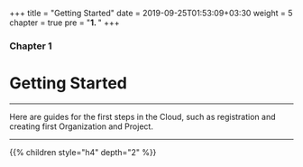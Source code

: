 +++
title = "Getting Started"
date = 2019-09-25T01:53:09+03:30
weight = 5
chapter = true
pre = "<b>1. </b>"
+++

### Chapter 1
# **Getting Started**
___
Here are guides for the first steps in the Cloud, such as registration and creating first Organization and Project.
___

{{% children style="h4" depth="2" %}}